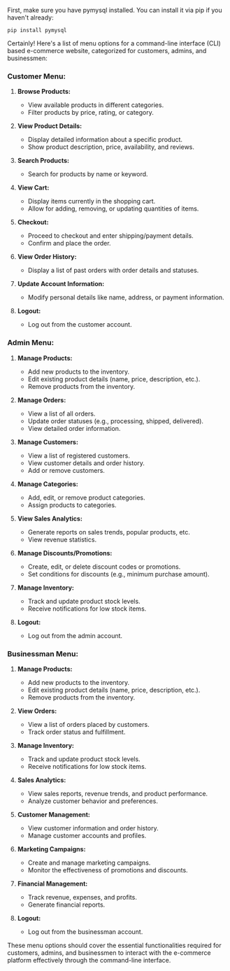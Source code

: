 First, make sure you have pymysql installed. You can install it via pip if you haven't already:

```
pip install pymysql
```

Certainly! Here's a list of menu options for a command-line interface (CLI) based e-commerce website, categorized for customers, admins, and businessmen:

### Customer Menu:
1. **Browse Products:**
   - View available products in different categories.
   - Filter products by price, rating, or category.
   
2. **View Product Details:**
   - Display detailed information about a specific product.
   - Show product description, price, availability, and reviews.

3. **Search Products:**
   - Search for products by name or keyword.
   
4. **View Cart:**
   - Display items currently in the shopping cart.
   - Allow for adding, removing, or updating quantities of items.

5. **Checkout:**
   - Proceed to checkout and enter shipping/payment details.
   - Confirm and place the order.

6. **View Order History:**
   - Display a list of past orders with order details and statuses.
   
7. **Update Account Information:**
   - Modify personal details like name, address, or payment information.

8. **Logout:**
   - Log out from the customer account.

### Admin Menu:
1. **Manage Products:**
   - Add new products to the inventory.
   - Edit existing product details (name, price, description, etc.).
   - Remove products from the inventory.

2. **Manage Orders:**
   - View a list of all orders.
   - Update order statuses (e.g., processing, shipped, delivered).
   - View detailed order information.

3. **Manage Customers:**
   - View a list of registered customers.
   - View customer details and order history.
   - Add or remove customers.

4. **Manage Categories:**
   - Add, edit, or remove product categories.
   - Assign products to categories.

5. **View Sales Analytics:**
   - Generate reports on sales trends, popular products, etc.
   - View revenue statistics.

6. **Manage Discounts/Promotions:**
   - Create, edit, or delete discount codes or promotions.
   - Set conditions for discounts (e.g., minimum purchase amount).

7. **Manage Inventory:**
   - Track and update product stock levels.
   - Receive notifications for low stock items.

8. **Logout:**
   - Log out from the admin account.

### Businessman Menu:
1. **Manage Products:**
   - Add new products to the inventory.
   - Edit existing product details (name, price, description, etc.).
   - Remove products from the inventory.

2. **View Orders:**
   - View a list of orders placed by customers.
   - Track order status and fulfillment.

3. **Manage Inventory:**
   - Track and update product stock levels.
   - Receive notifications for low stock items.

4. **Sales Analytics:**
   - View sales reports, revenue trends, and product performance.
   - Analyze customer behavior and preferences.

5. **Customer Management:**
   - View customer information and order history.
   - Manage customer accounts and profiles.

6. **Marketing Campaigns:**
   - Create and manage marketing campaigns.
   - Monitor the effectiveness of promotions and discounts.

7. **Financial Management:**
   - Track revenue, expenses, and profits.
   - Generate financial reports.

8. **Logout:**
   - Log out from the businessman account.

These menu options should cover the essential functionalities required for customers, admins, and businessmen to interact with the e-commerce platform effectively through the command-line interface.